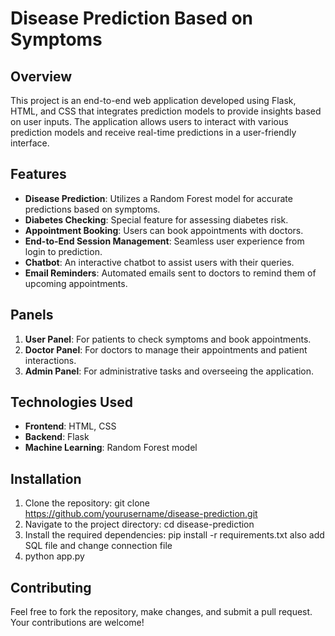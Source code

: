 # Disease Prediction Based on Symptoms

## Overview
This project is an end-to-end web application developed using Flask, HTML, and CSS that integrates prediction models to provide insights based on user inputs. The application allows users to interact with various prediction models and receive real-time predictions in a user-friendly interface.

## Features
- **Disease Prediction**: Utilizes a Random Forest model for accurate predictions based on symptoms.
- **Diabetes Checking**: Special feature for assessing diabetes risk.
- **Appointment Booking**: Users can book appointments with doctors.
- **End-to-End Session Management**: Seamless user experience from login to prediction.
- **Chatbot**: An interactive chatbot to assist users with their queries.
- **Email Reminders**: Automated emails sent to doctors to remind them of upcoming appointments.

## Panels
1. **User Panel**: For patients to check symptoms and book appointments.
2. **Doctor Panel**: For doctors to manage their appointments and patient interactions.
3. **Admin Panel**: For administrative tasks and overseeing the application.

## Technologies Used
- **Frontend**: HTML, CSS
- **Backend**: Flask
- **Machine Learning**: Random Forest model

## Installation
1. Clone the repository:
   git clone https://github.com/yourusername/disease-prediction.git
2. Navigate to the project directory:
   cd disease-prediction
3. Install the required dependencies:
   pip install -r requirements.txt
   also add SQL file and change connection file
4. python app.py

## Contributing
Feel free to fork the repository, make changes, and submit a pull request. Your contributions are welcome!

